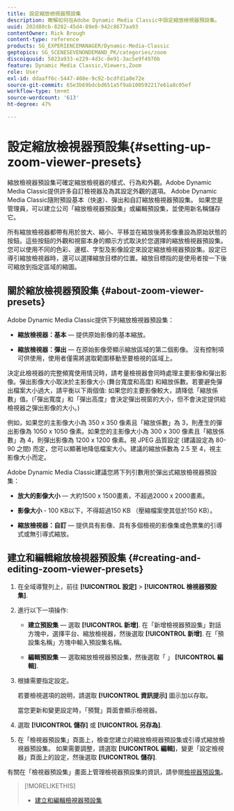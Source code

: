 ```yaml
---
title: 設定縮放檢視器預設集
description: 瞭解如何在Adobe Dynamic Media Classic中設定縮放檢視器預設集。
uuid: 202d80cb-8282-45d4-89e8-942c8677aa93
contentOwner: Rick Brough
content-type: reference
products: SG_EXPERIENCEMANAGER/Dynamic-Media-Classic
geptopics: SG_SCENESEVENONDEMAND_PK/categories/zoom
discoiquuid: 5023a933-e229-4d3c-8e91-3ac5e9f4970b
feature: Dynamic Media Classic,Viewers,Zoom
role: User
exl-id: ddaaff6c-5447-408e-9c92-bcdfd1a0e72e
source-git-commit: 65e3b69bdcbd651a5f9ab100592217e61a8c05ef
workflow-type: tm+mt
source-wordcount: '613'
ht-degree: 47%

---
```


# 設定縮放檢視器預設集{#setting-up-zoom-viewer-presets}

縮放檢視器預設集可確定縮放檢視器的樣式、行為和外觀。Adobe Dynamic Media Classic提供許多自訂檢視器及為其設定外觀的選項。 Adobe Dynamic Media Classic隨附預設基本（快速）、彈出和自訂縮放檢視器預設集。 如果您是管理員，可以建立公司「縮放檢視器預設集」或編輯預設集，並使用新名稱儲存它。

所有縮放檢視器都帶有用於放大、縮小、平移並在縮放後將影像重設為原始狀態的按鈕。這些按鈕的外觀和視窗本身的顯示方式取決於您選擇的縮放檢視器預設集。 您可以使用不同的色彩、邊框、字型及影像設定來設定縮放檢視器預設集。設定已導引縮放檢視器時，還可以選擇縮放目標的位置。縮放目標指的是使用者按一下後可縮放到指定區域的縮圖。

## 關於縮放檢視器預設集 {#about-zoom-viewer-presets}

Adobe Dynamic Media Classic提供下列縮放檢視器預設集：

* **縮放檢視器：基本**  — 提供原始影像的基本縮放。

* **縮放檢視器：彈出**  — 在原始影像旁顯示縮放區域的第二個影像。 沒有控制項可供使用，使用者僅需將選取範圍移動至要檢視的區域上。

決定此檢視器的完整頻寬使用情況時，請考量檢視器會同時處理主要影像和彈出影像。彈出影像大小取決於主影像大小 (舞台寬度和高度) 和縮放係數。若要避免彈出檔案大小過大，請平衡以下兩個值: 如果您的主要影像較大，請降低「縮放係數」值。(「彈出寬度」和「彈出高度」會決定彈出視窗的大小，但不會決定提供給檢視器之彈出影像的大小。)

例如，如果您的主影像大小為 350 x 350 像素且「縮放係數」為 3，則產生的彈出影像為 1050 x 1050 像素。如果您的主影像大小為 300 x 300 像素且「縮放係數」為 4，則彈出影像為 1200 x 1200 像素。視 JPEG 品質設定 (建議設定為 80-90 之間) 而定，您可以顯著地降低檔案大小。建議的縮放係數為 2.5 至 4，視主影像大小而定。

Adobe Dynamic Media Classic建議您將下列引數用於彈出式縮放檢視器預設集：

* **放大的影像大小**  — 大約1500 x 1500畫素，不超過2000 x 2000畫素。

* **影像大小** - 100 KB以下，不得超過150 KB （壓縮檔案使其低於150 KB）。

* **縮放檢視器：自訂**  — 提供具有影像、具有多個檢視的影像集或色票集的引導式或無引導式縮放。

## 建立和編輯縮放檢視器預設集 {#creating-and-editing-zoom-viewer-presets}

1. 在全域導覽列上，前往 **[!UICONTROL 設定]** > **[!UICONTROL 檢視器預設集]**.
1. 進行以下一項操作:

   * **建立預設集**  — 選取 **[!UICONTROL 新增]**. 在「新增檢視器預設集」對話方塊中，選擇平台、縮放檢視器，然後選取 **[!UICONTROL 新增]**. 在「預設集名稱」方塊中輸入預設集名稱。

   * **編輯預設集**  — 選取縮放檢視器預設集，然後選取「 」 **[!UICONTROL 編輯]**.

1. 根據需要指定設定。

   若要檢視選項的說明，請選取 **[!UICONTROL 資訊提示]** 圖示加以存取。

   當您更新和變更設定時，「預覽」頁面會顯示檢視器。

1. 選取 **[!UICONTROL 儲存]** 或 **[!UICONTROL 另存為]**.
1. 在「檢視器預設集」頁面上，檢查您建立的縮放檢視器預設集或引導式縮放檢視器預設集。 如果需要調整，請選取 **[!UICONTROL 編輯]**，變更「設定檢視器」頁面上的設定，然後選取 **[!UICONTROL 儲存]**.

有關在「檢視器預設集」畫面上管理檢視器預設集的資訊，請參閱[檢視器預設集](application-setup.md#viewer_presets)。

>[!MORELIKETHIS]
>
>* [建立和編輯檢視器預設集](application-setup.md#adding_and_editing_viewer_presets)

